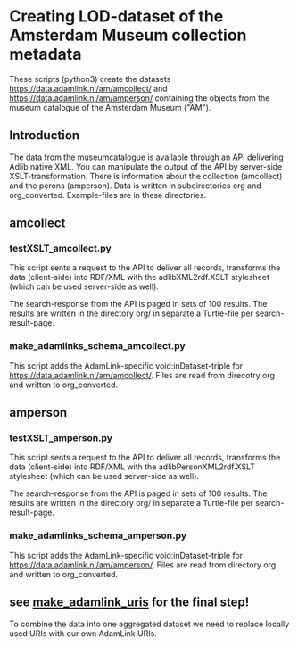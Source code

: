 # Creating LOD-dataset of the Amsterdam Museum collection metadata

These scripts (python3) create the datasets <https://data.adamlink.nl/am/amcollect/> and <https://data.adamlink.nl/am/amperson/> containing the objects from the museum catalogue of the Amsterdam Museum ("AM").

## Introduction
The data from the museumcatalogue is available through an API delivering Adlib native XML. You can manipulate the output of the API by server-side XSLT-transformation. There is information about the collection (amcollect) and the perons (amperson). Data is written in subdirectories org and org_converted. Example-files are in these directories.

## amcollect

### testXSLT_amcollect.py
This script sents a request to the API to deliver all records, transforms the data (client-side) into RDF/XML with the adlibXML2rdf.XSLT stylesheet (which can be used server-side as well).

The search-response from the API is paged in sets of 100 results. The results are written in the directory org/ in separate a Turtle-file per search-result-page.

### make_adamlinks_schema_amcollect.py
This script adds the AdamLink-specific void:inDataset-triple for <https://data.adamlink.nl/am/amcollect/>. Files are read from direcotry org and written to org_converted.

## amperson

### testXSLT_amperson.py
This script sents a request to the API to deliver all records, transforms the data (client-side) into RDF/XML with the adlibPersonXML2rdf.XSLT stylesheet (which can be used server-side as well).

The search-response from the API is paged in sets of 100 results. The results are written in the directory org/ in separate a Turtle-file per search-result-page.

### make_adamlinks_schema_amperson.py
This script adds the AdamLink-specific void:inDataset-triple for <https://data.adamlink.nl/am/amperson/>. Files are read from directory org and written to org_converted.

## see [make_adamlink_uris](https://github.com/adamlink-nl/dataconverters/tree/master/make_adamlink_uris) for the final step!
To combine the data into one aggregated dataset we need to replace locally used URIs with our own AdamLink URIs.
